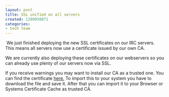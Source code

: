 ```yaml
---
layout: post
title: SSL unified on all servers
created: 1299950871
categories:
- tech team
---
```

<p>&nbsp;We just finished deploying the new SSL certificates on our IRC servers. This means all servers now use a certificate issued by our own CA.&nbsp;</p>
<p>We are currently also deploying these certificates on our webservers so you can already use plenty of our servers now via SSL.</p>
<p>If you receive warnings you may want to install our CA as a trusted one. You can find the certificate <a href="http://scoutlink.net/cert/scoutlink-ca.pem">here.</a>&nbsp;To import this to your system you have to download the file and save it. After that you can import it to your Browser or Systems Certificate Cache as trusted CA.</p>
